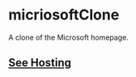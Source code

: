 # micriosoftClone
A clone of the Microsoft homepage.

## [See Hosting](https://chuks3.github.io/microsoftClone/)
